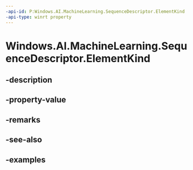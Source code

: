 ```yaml
---
-api-id: P:Windows.AI.MachineLearning.SequenceDescriptor.ElementKind
-api-type: winrt property
---
```


<!-- Property syntax.
public IFeatureDescriptor ElementKind { get; }
-->

# Windows.AI.MachineLearning.SequenceDescriptor.ElementKind

## -description

## -property-value

## -remarks

## -see-also

## -examples

